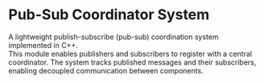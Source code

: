 # Pub-Sub Coordinator System

A lightweight publish-subscribe (pub-sub) coordination system implemented in C++.  
This module enables publishers and subscribers to register with a central coordinator. 
The system tracks published messages and their subscribers, enabling decoupled communication between components.

